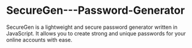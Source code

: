 # SecureGen---Password-Generator
SecureGen is a lightweight and secure password generator written in JavaScript. It allows you to create strong and unique passwords for your online accounts with ease.

